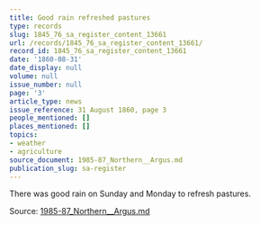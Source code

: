 ```yaml
---
title: Good rain refreshed pastures
type: records
slug: 1845_76_sa_register_content_13661
url: /records/1845_76_sa_register_content_13661/
record_id: 1845_76_sa_register_content_13661
date: '1860-08-31'
date_display: null
volume: null
issue_number: null
page: '3'
article_type: news
issue_reference: 31 August 1860, page 3
people_mentioned: []
places_mentioned: []
topics:
- weather
- agriculture
source_document: 1985-87_Northern__Argus.md
publication_slug: sa-register
---
```


There was good rain on Sunday and Monday to refresh pastures.

Source: [1985-87_Northern__Argus.md](/downloads/markdown/1985-87_Northern__Argus.md)
